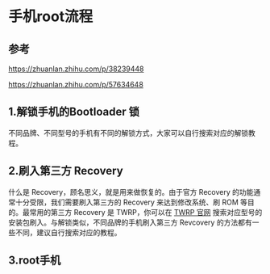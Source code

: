 # 手机root流程

## 参考

https://zhuanlan.zhihu.com/p/38239448





https://zhuanlan.zhihu.com/p/57634648





## 1.解锁手机的Bootloader 锁

不同品牌、不同型号的手机有不同的解锁方式，大家可以自行搜索对应的解锁教程。



## 2.刷入第三方 Recovery

什么是 Recovery，顾名思义，就是用来做恢复的。由于官方 Recovery 的功能通常十分受限，我们需要刷入第三方的 Recovery 来达到修改系统、刷 ROM 等目的。最常用的第三方 Recovery 是 TWRP，你可以在 [TWRP 官网](https://link.zhihu.com/?target=https%3A//twrp.me/) 搜索对应型号的安装包刷入。与解锁类似，不同品牌的手机刷入第三方 Revcovery 的方法都有一些不同，建议自行搜索对应的教程。



## 3.root手机